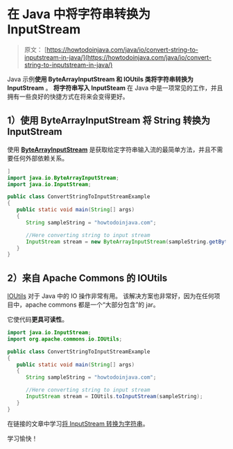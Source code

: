 # 在 Java 中将字符串转换为 InputStream

> 原文： [https://howtodoinjava.com/java/io/convert-string-to-inputstream-in-java/](https://howtodoinjava.com/java/io/convert-string-to-inputstream-in-java/)

Java 示例**使用 ByteArrayInputStream 和 IOUtils 类将字符串转换为 InputStream** 。 **将字符串写入 InputSteam** 在 Java 中是一项常见的工作，并且拥有一些良好的快捷方式在将来会变得更好。

## 1）使用 ByteArrayInputStream 将 String 转换为 InputStream

使用 **[ByteArrayInputStream](https://docs.oracle.com/javase/8/docs/api/java/io/ByteArrayInputStream.html)** 是获取给定字符串输入流的最简单方法，并且不需要任何外部依赖关系。

```java
]
import java.io.ByteArrayInputStream;
import java.io.InputStream;

public class ConvertStringToInputStreamExample
{
   public static void main(String[] args)
   {
      String sampleString = "howtodoinjava.com";

	  //Here converting string to input stream
      InputStream stream = new ByteArrayInputStream(sampleString.getBytes());
   }
}

```

## 2）来自 Apache Commons 的 IOUtils

[IOUtils](https://commons.apache.org/proper/commons-io/javadocs/api-2.5/org/apache/commons/io/IOUtils.html) 对于 Java 中的 IO 操作非常有用。 该解决方案也非常好，因为在任何项目中，apache commons 都是一个“大部分包含”的 jar。

它使代码**更具可读性**。

```java
import java.io.InputStream;
import org.apache.commons.io.IOUtils;

public class ConvertStringToInputStreamExample
{
   public static void main(String[] args)
   {
      String sampleString = "howtodoinjava.com";

	  //Here converting string to input stream
      InputStream stream = IOUtils.toInputStream(sampleString);
   }
}

```

在链接的文章中学习[将 InputStream 转换为字符串](https://howtodoinjava.com/java/io/how-to-read-data-from-inputstream-into-string-in-java/)。

学习愉快！